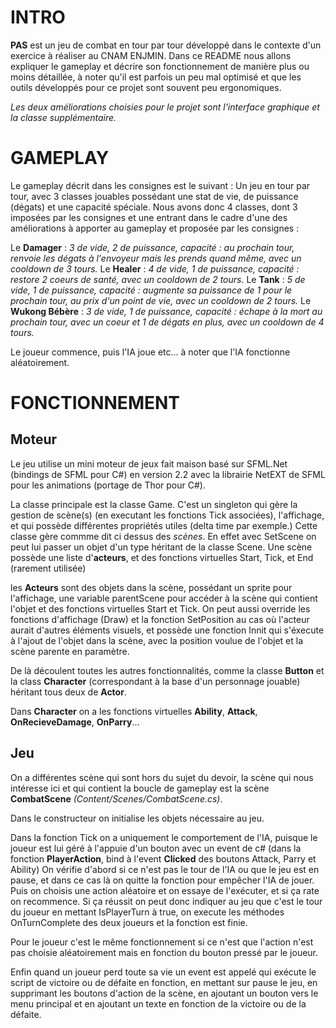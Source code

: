 # INTRO

**PAS** est un jeu de combat en tour par tour développé dans le contexte d'un exercice à réaliser au CNAM ENJMIN. Dans ce README nous allons expliquer le gameplay et décrire son fonctionnement de manière plus ou moins détaillée,
à noter qu'il est parfois un peu mal optimisé et que les outils développés pour ce projet sont souvent peu ergonomiques.

*Les deux améliorations choisies pour le projet sont l'interface graphique et la classe supplémentaire.*

# GAMEPLAY

Le gameplay décrit dans les consignes est le suivant : Un jeu en tour par tour, avec 3 classes jouables possédant une stat de vie, de puissance (dégats) et une capacité spéciale.
Nous avons donc 4 classes, dont 3 imposées par les consignes et une entrant dans le cadre d'une des améliorations à apporter au gameplay et proposée par les consignes :

Le **Damager** : *3 de vide, 2 de puissance, capacité : au prochain tour, renvoie les dégats à l'envoyeur mais les prends quand même, avec un cooldown de 3 tours.*
Le **Healer** : *4 de vide, 1 de puissance, capacité : restore 2 coeurs de santé, avec un cooldown de 2 tours.*
Le **Tank** : *5 de vide, 1 de puissance, capacité : augmente sa puissance de 1 pour le prochain tour, au prix d'un point de vie, avec un cooldown de 2 tours.*
Le **Wukong Bébère** : *3 de vide, 1 de puissance, capacité : échape à la mort au prochain tour, avec un coeur et 1 de dégats en plus, avec un cooldown de 4 tours.*

Le joueur commence, puis l'IA joue etc... à noter que l'IA fonctionne aléatoirement.

# FONCTIONNEMENT

## Moteur

Le jeu utilise un mini moteur de jeux fait maison basé sur SFML.Net (bindings de SFML pour C#) en version 2.2 avec la librairie NetEXT de SFML pour les animations (portage de Thor pour C#).

La classe principale est la classe Game. C'est un singleton qui gère la gestion de scène(s) (en executant les fonctions Tick associées), l'affichage, et qui possède différentes propriétés utiles (delta time par exemple.)
Cette classe gère commme dit ci dessus des *scènes*. En effet avec SetScene on peut lui passer un objet d'un type héritant de la classe Scene. Une scène possède une liste d'**acteurs**, et des fonctions virtuelles Start, Tick, et End (rarement utilisée)

les **Acteurs** sont des objets dans la scène, possédant un sprite pour l'affichage, une variable parentScene pour accéder à la scène qui contient l'objet et des fonctions virtuelles Start et Tick.
On peut aussi override les fonctions d'affichage (Draw) et la fonction SetPosition au cas où
l'acteur aurait d'autres éléments visuels, et possède une fonction Innit qui s'éxecute à l'ajout de l'objet dans la scène, avec la position voulue de l'objet et la scène parente en paramètre.

De là découlent toutes les autres fonctionnalités, comme la classe **Button** et la class **Character** (correspondant à la base d'un personnage jouable) héritant tous deux de **Actor**.

Dans **Character** on a les fonctions virtuelles **Ability**, **Attack**, **OnRecieveDamage**, **OnParry**...

## Jeu

On a différentes scène qui sont hors du sujet du devoir, la scène qui nous intéresse ici et qui contient la boucle de gameplay est la scène **CombatScene** *(Content/Scenes/CombatScene.cs)*.

Dans le constructeur on initialise les objets nécessaire au jeu.

Dans la fonction Tick on a uniquement le comportement de l'IA, puisque le joueur est lui géré à l'appuie d'un bouton avec un event de c# (dans la fonction **PlayerAction**, bind à l'event **Clicked** des boutons Attack, Parry et Ability)
On vérifie d'abord si ce n'est pas le tour de l'IA ou que le jeu est en pause, et dans ce cas là on quitte la fonction pour empêcher l'IA de jouer. Puis on choisis une action aléatoire et on essaye de l'exécuter, et si ça rate on recommence.
Si ça réussit on peut donc indiquer au jeu que c'est le tour du joueur en mettant IsPlayerTurn à true, on execute les méthodes OnTurnComplete des deux joueurs et la fonction est finie.

Pour le joueur c'est le même fonctionnement si ce n'est que l'action n'est pas choisie aléatoirement mais en fonction du bouton pressé par le joueur.

Enfin quand un joueur perd toute sa vie un event est appelé qui exécute le script de victoire ou de défaite en fonction, en mettant sur pause le jeu, en supprimant les boutons d'action de la scène, en ajoutant un bouton vers le menu
principal et en ajoutant un texte en fonction de la victoire ou de la défaite.
